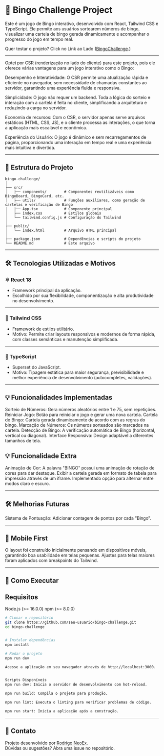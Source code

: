 
# 🎯 Bingo Challenge Project

Este é um jogo de Bingo interativo, desenvolvido com React, Tailwind CSS e TypeScript. Ele permite aos usuários sortearem números de bingo, visualizar uma cartela de bingo gerada dinamicamente e acompanhar o progresso do jogo em tempo real.

Quer testar o projeto? Click no Link ao Lado ([BingoChallenge](https://bingo-challenge.vercel.app/).)

---
Optei por CSR (renderização no lado do cliente) para este projeto, pois ele oferece várias vantagens para um jogo interativo como o Bingo:

Desempenho e Interatividade: O CSR permite uma atualização rápida e eficiente no navegador, sem necessidade de chamadas constantes ao servidor, garantindo uma experiência fluida e responsiva.

Simplicidade: O jogo não requer um backend. Toda a lógica do sorteio e interação com a cartela é feita no cliente, simplificando a arquitetura e reduzindo a carga no servidor.

Economia de recursos: Com o CSR, o servidor apenas serve arquivos estáticos (HTML, CSS, JS), e o cliente processa as interações, o que torna a aplicação mais escalável e econômica.

Experiência do Usuário: O jogo é dinâmico e sem recarregamentos de página, proporcionando uma interação em tempo real e uma experiência mais intuitiva e divertida.

---

## 📂 Estrutura do Projeto

```
bingo-challenge/
│
├── src/
│   ├── components/        # Componentes reutilizáveis como BingoBoard, BingoCard, etc.
│   ├── utils/             # Funções auxiliares, como geração de cartelas e verificação de Bingo
│   ├── App.tsx            # Componente principal
│   ├── index.css          # Estilos globais
│   └── tailwind.config.js # Configuração do Tailwind
│
├── public/
│   └── index.html         # Arquivo HTML principal
│
├── package.json           # Dependências e scripts do projeto
└── README.md              # Este arquivo

```

---

## 🛠️ Tecnologias Utilizadas e Motivos

### ⚛️ React 18
- Framework principal da aplicação.
- Escolhido por sua flexibilidade, componentização e alta produtividade no desenvolvimento.

---

### 🎨 Tailwind CSS
- Framework de estilos utilitário.
- Motivo: Permite criar layouts responsivos e modernos de forma rápida, com classes semânticas e manutenção simplificada.

---

### 🚀 TypeScript
- Superset do JavaScript.
- Motivo: Tipagem estática para maior segurança, previsibilidade e melhor experiência de desenvolvimento (autocompletes, validações).

---

## 💡 Funcionalidades Implementadas

Sorteio de Números: Gera números aleatórios entre 1 e 75, sem repetições.
Reiniciar Jogo: Botão para reiniciar o jogo e gerar uma nova cartela.
Cartela de Bingo: Cartela gerada dinamicamente de acordo com as regras do bingo.
Marcação de Números: Os números sorteados são marcados na cartela.
Detecção de Bingo: A verificação automática de Bingo (horizontal, vertical ou diagonal).
Interface Responsiva: Design adaptável a diferentes tamanhos de tela.

## 💡 Funcionalidade Extra

Animação de Cor: A palavra "BINGO" possui uma animação de rotação de cores para dar destaque.
Exibir a cartela gerada em formato de tabela para impressão através de um iframe.
Implementado opção para alternar entre modos claro e escuro.

---

## 🛠️ Melhorias Futuras

Sistema de Pontuação: Adicionar contagem de pontos por cada "Bingo".


---

## 📱 Mobile First

O layout foi construído inicialmente pensando em dispositivos móveis, garantindo boa usabilidade em telas pequenas. Ajustes para telas maiores foram aplicados com breakpoints do Tailwind.

---

## 🚀 Como Executar

## Requisitos
Node.js (>= 16.0.0)
npm (>= 8.0.0)

```bash
# Clonar o repositório
git clone https://github.com/seu-usuario/bingo-challenge.git
cd bingo-challenge


# Instalar dependências
npm install

# Rodar o projeto
npm run dev

Acesse a aplicação em seu navegador através de http://localhost:3000.


Scripts Disponíveis
npm run dev: Inicia o servidor de desenvolvimento com hot-reload.

npm run build: Compila o projeto para produção.

npm run lint: Executa o linting para verificar problemas de código.

npm run start: Inicia a aplicação após a construção.
```

---

## 📮 Contato

Projeto desenvolvido por [Rodrigo NeoEx](https://github.com/RodrigoNeoEx).  
Dúvidas ou sugestões? Abra uma issue no repositório.
